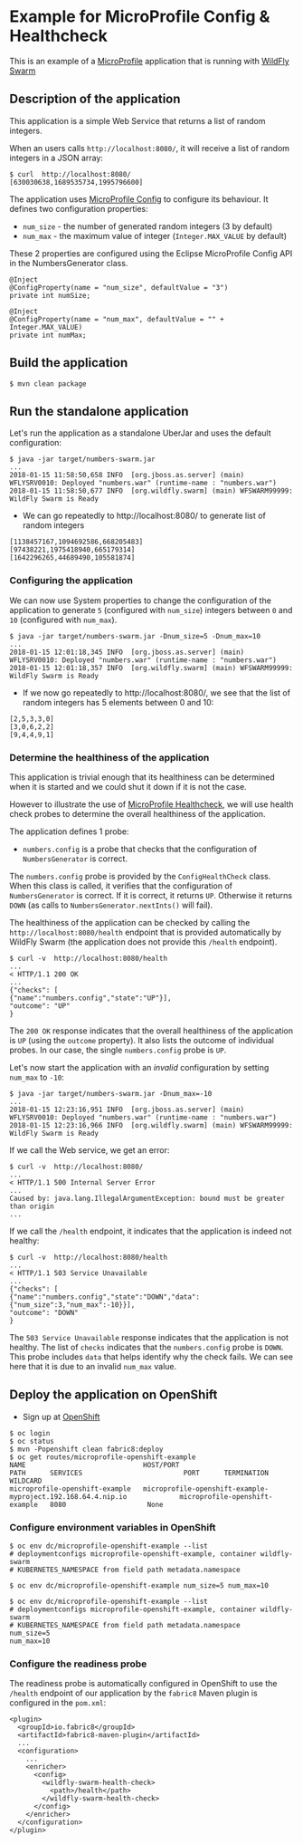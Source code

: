 # Example for MicroProfile Config & Healthcheck

This is an example of a [MicroProfile][microprofile] application that is running with [WildFly Swarm][swarm]

## Description of the application

This application is a simple Web Service that returns a list of random integers.

When an users calls `http://localhost:8080/`, it will receive a list of random integers in a JSON array:

```
$ curl  http://localhost:8080/
[630030638,1689535734,1995796600]
```

The application uses [MicroProfile Config][mp-config] to configure its behaviour.
It defines two configuration properties:

* `num_size` - the number of generated random integers (3 by default)
* `num_max` - the maximum value of integer (`Integer.MAX_VALUE` by default)

These 2 properties are configured using the Eclipse MicroProfile Config API in the NumbersGenerator class.

```
@Inject
@ConfigProperty(name = "num_size", defaultValue = "3")
private int numSize;

@Inject
@ConfigProperty(name = "num_max", defaultValue = "" + Integer.MAX_VALUE)
private int numMax;
```

## Build the application

```
$ mvn clean package
```

## Run the standalone application

Let's run the application as a standalone UberJar and uses the default configuration:

```
$ java -jar target/numbers-swarm.jar
...
2018-01-15 11:58:50,658 INFO  [org.jboss.as.server] (main) WFLYSRV0010: Deployed "numbers.war" (runtime-name : "numbers.war")
2018-01-15 11:58:50,677 INFO  [org.wildfly.swarm] (main) WFSWARM99999: WildFly Swarm is Ready
```

* We can go repeatedly to http://localhost:8080/ to generate list of random integers

```
[1138457167,1094692586,668205483]
[97438221,1975418940,665179314]
[1642296265,44689490,105581874]
```

### Configuring the application

We can now use System properties to change the configuration of the application to generate `5` (configured with `num_size`) integers
 between `0` and `10` (configured with `num_max`).

```
$ java -jar target/numbers-swarm.jar -Dnum_size=5 -Dnum_max=10
...
2018-01-15 12:01:18,345 INFO  [org.jboss.as.server] (main) WFLYSRV0010: Deployed "numbers.war" (runtime-name : "numbers.war")
2018-01-15 12:01:18,357 INFO  [org.wildfly.swarm] (main) WFSWARM99999: WildFly Swarm is Ready
```

* If we now go repeatedly to http://localhost:8080/, we see that the list of random integers has 5 elements between 0 and 10:

```
[2,5,3,3,0]
[3,0,6,2,2]
[9,4,4,9,1]
```

### Determine the healthiness of the application

This application is trivial enough that its healthiness can be determined when it is started and we could shut it down
if it is not the case.

However to illustrate the use of [MicroProfile Healthcheck][mp-healthcheck], we will use health check probes to determine the overall healthiness of the application.

The application defines 1 probe:

* `numbers.config` is a probe that checks that the configuration of `NumbersGenerator` is correct.

The `numbers.config` probe is provided by the `ConfigHealthCheck` class. When this class is called, it verifies that the configuration of `NumbersGenerator` is correct.
If it is correct, it returns `UP`. Otherwise it returns `DOWN` (as calls to `NumbersGenerator.nextInts()` will fail).

The healthiness of the application can be checked by calling the `http://localhost:8080/health` endpoint that is provided automatically by WildFly Swarm
(the application does not provide this `/health` endpoint).

```
$ curl -v  http://localhost:8080/health
...
< HTTP/1.1 200 OK
...
{"checks": [
{"name":"numbers.config","state":"UP"}],
"outcome": "UP"
}
```

The `200 OK` response indicates that the overall healthiness of the application is `UP` (using the `outcome` property).
It also lists the outcome of individual probes. In our case, the single `numbers.config` probe is `UP`.

Let's now start the application with an *invalid* configuration by setting `num_max` to `-10`:

```
$ java -jar target/numbers-swarm.jar -Dnum_max=-10
...
2018-01-15 12:23:16,951 INFO  [org.jboss.as.server] (main) WFLYSRV0010: Deployed "numbers.war" (runtime-name : "numbers.war")
2018-01-15 12:23:16,966 INFO  [org.wildfly.swarm] (main) WFSWARM99999: WildFly Swarm is Ready
```

If we call the Web service, we get an error:

```
$ curl -v  http://localhost:8080/
...
< HTTP/1.1 500 Internal Server Error
...
Caused by: java.lang.IllegalArgumentException: bound must be greater than origin
...
```

If we call the `/health` endpoint, it indicates that the application is indeed not healthy:

```
$ curl -v  http://localhost:8080/health
...
< HTTP/1.1 503 Service Unavailable
...
{"checks": [
{"name":"numbers.config","state":"DOWN","data": {"num_size":3,"num_max":-10}}],
"outcome": "DOWN"
}
```

The `503 Service Unavailable` response indicates that the application is not healthy.
The list of `checks` indicates that the `numbers.config` probe is `DOWN`.
This probe includes `data` that helps identify why the check fails. We can see here that it is due to an invalid `num_max` value.

## Deploy the application on OpenShift

* Sign up at [OpenShift][openshift]

```
$ oc login
$ oc status
$ mvn -Popenshift clean fabric8:deploy
$ oc get routes/microprofile-openshift-example
NAME                             HOST/PORT                                                      PATH      SERVICES                         PORT      TERMINATION   WILDCARD
microprofile-openshift-example   microprofile-openshift-example-myproject.192.168.64.4.nip.io             microprofile-openshift-example   8080                    None
```


### Configure environment variables in OpenShift

```
$ oc env dc/microprofile-openshift-example --list
# deploymentconfigs microprofile-openshift-example, container wildfly-swarm
# KUBERNETES_NAMESPACE from field path metadata.namespace

$ oc env dc/microprofile-openshift-example num_size=5 num_max=10

$ oc env dc/microprofile-openshift-example --list
# deploymentconfigs microprofile-openshift-example, container wildfly-swarm
# KUBERNETES_NAMESPACE from field path metadata.namespace
num_size=5
num_max=10
```

### Configure the readiness probe

The readiness probe is automatically configured in OpenShift to use the `/health` endpoint of our application by the `fabric8` Maven plugin is configured in the `pom.xml`:

```
<plugin>
  <groupId>io.fabric8</groupId>
  <artifactId>fabric8-maven-plugin</artifactId>
  ...
  <configuration>
    ...
    <enricher>
      <config>
        <wildfly-swarm-health-check>
          <path>/health</path>
        </wildfly-swarm-health-check>
      </config>
    </enricher>
  </configuration>
</plugin>
```


[microprofile]: https://microprofile.io
[swarm]: http://wildfly-swarm.io
[mp-config]: https://github.com/eclipse/microprofile-config
[mp-healthcheck]: https://github.com/eclipse/microprofile-health
[openshift]: https://www.openshift.com
